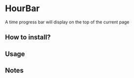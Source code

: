 # HourBar
A time progress bar will display on the top of the current page 

## How to install?


## Usage


## Notes

